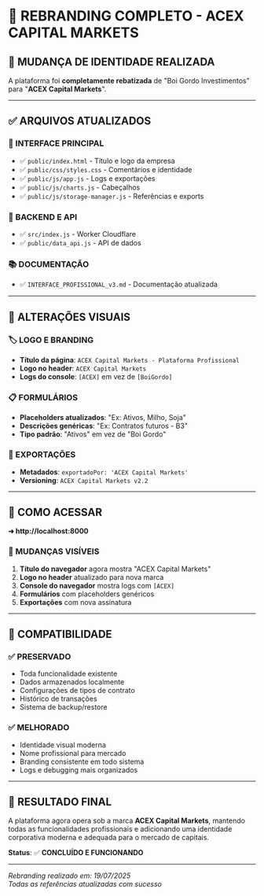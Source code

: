 # 🏢 **REBRANDING COMPLETO - ACEX CAPITAL MARKETS**

## 🎯 **MUDANÇA DE IDENTIDADE REALIZADA**

A plataforma foi **completamente rebatizada** de "Boi Gordo Investimentos" para "**ACEX Capital Markets**".

---

## ✅ **ARQUIVOS ATUALIZADOS**

### **📄 INTERFACE PRINCIPAL**
- ✅ `public/index.html` - Título e logo da empresa
- ✅ `public/css/styles.css` - Comentários e identidade
- ✅ `public/js/app.js` - Logs e exportações
- ✅ `public/js/charts.js` - Cabeçalhos
- ✅ `public/js/storage-manager.js` - Referências e exports

### **🔧 BACKEND E API**
- ✅ `src/index.js` - Worker Cloudflare
- ✅ `public/data_api.js` - API de dados

### **📚 DOCUMENTAÇÃO**
- ✅ `INTERFACE_PROFISSIONAL_v3.md` - Documentação atualizada

---

## 🎨 **ALTERAÇÕES VISUAIS**

### **🏷️ LOGO E BRANDING**
- **Título da página**: `ACEX Capital Markets - Plataforma Profissional`
- **Logo no header**: `ACEX Capital Markets`
- **Logs do console**: `[ACEX]` em vez de `[BoiGordo]`

### **📋 FORMULÁRIOS**
- **Placeholders atualizados**: "Ex: Ativos, Milho, Soja" 
- **Descrições genéricas**: "Ex: Contratos futuros - B3"
- **Tipo padrão**: "Ativos" em vez de "Boi Gordo"

### **💾 EXPORTAÇÕES**
- **Metadados**: `exportadoPor: 'ACEX Capital Markets'`
- **Versioning**: `ACEX Capital Markets v2.2`

---

## 🚀 **COMO ACESSAR**

**➜ http://localhost:8000**

### **👀 MUDANÇAS VISÍVEIS**
1. **Título do navegador** agora mostra "ACEX Capital Markets"
2. **Logo no header** atualizado para nova marca  
3. **Console do navegador** mostra logs com `[ACEX]`
4. **Formulários** com placeholders genéricos
5. **Exportações** com nova assinatura

---

## 🔄 **COMPATIBILIDADE**

### **✅ PRESERVADO**
- Toda funcionalidade existente
- Dados armazenados localmente
- Configurações de tipos de contrato
- Histórico de transações
- Sistema de backup/restore

### **✅ MELHORADO**
- Identidade visual moderna
- Nome profissional para mercado
- Branding consistente em todo sistema
- Logs e debugging mais organizados

---

## 🎯 **RESULTADO FINAL**

A plataforma agora opera sob a marca **ACEX Capital Markets**, mantendo todas as funcionalidades profissionais e adicionando uma identidade corporativa moderna e adequada para o mercado de capitais.

**Status**: ✅ **CONCLUÍDO E FUNCIONANDO**

---

*Rebranding realizado em: 19/07/2025*  
*Todas as referências atualizadas com sucesso* 